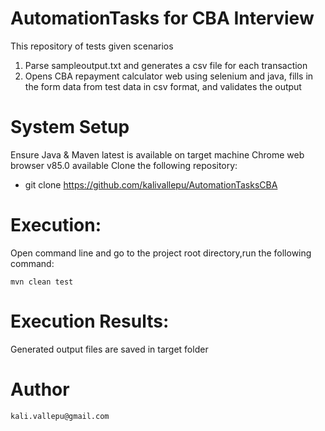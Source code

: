 # AutomationTasks for CBA Interview

This repository of tests given scenarios
1. Parse sampleoutput.txt and generates a csv file for each transaction
2. Opens CBA repayment calculator web using selenium and java, fills in the form data from test data in csv format, and validates the output

System Setup
============
Ensure Java & Maven latest is available on target machine
Chrome web browser v85.0 available
Clone the following repository:
 * git clone https://github.com/kalivallepu/AutomationTasksCBA

Execution:
==========
Open command line and go to the project root directory,run the following command: 

```mvn clean test```

Execution Results:
==================

Generated output files are saved in target folder

Author
======

```kali.vallepu@gmail.com```